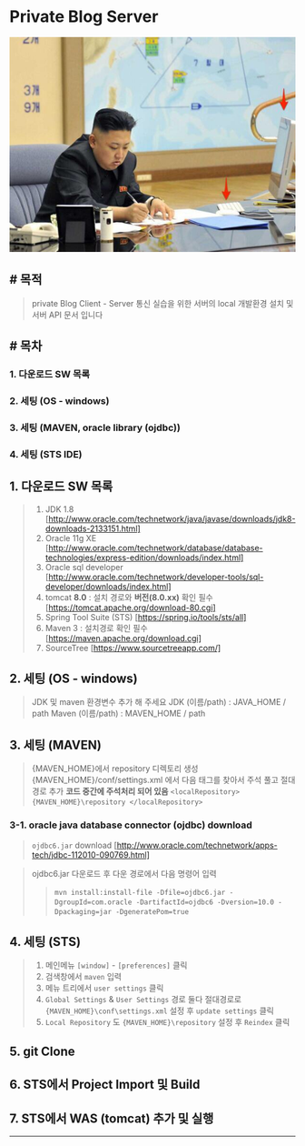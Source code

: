 Private Blog Server
================================
![p..ri...vit....ser...ver...](./src/main/webapp/WEB-INF/img/privateBlogServer.jpg)

## \# 목적
> private Blog Client - Server 통신 실습을 위한
> 서버의 local 개발환경 설치 및 서버 API 문서 입니다

## \# 목차
### 1. 다운로드 SW 목록
### 2. 세팅 (OS - windows)
### 3. 세팅 (MAVEN, oracle library (ojdbc))
### 4. 세팅 (STS IDE)

## 1. 다운로드 SW 목록
> 1. JDK 1.8 [http://www.oracle.com/technetwork/java/javase/downloads/jdk8-downloads-2133151.html]
> 2. Oracle 11g XE [http://www.oracle.com/technetwork/database/database-technologies/express-edition/downloads/index.html]
> 3. Oracle sql developer [http://www.oracle.com/technetwork/developer-tools/sql-developer/downloads/index.html]
> 4. tomcat **8.0** : 설치 경로와 **버전(8.0.xx)** 확인 필수 [https://tomcat.apache.org/download-80.cgi]
> 5. Spring Tool Suite (STS) [https://spring.io/tools/sts/all]
> 6. Maven 3 : 설치경로 확인 필수 [https://maven.apache.org/download.cgi]
> 7. SourceTree [https://www.sourcetreeapp.com/]

## 2. 세팅 (OS - windows)
> JDK 및 maven 환경변수 추가 해 주세요
> JDK (이름/path) : JAVA_HOME / path
> Maven (이름/path) : MAVEN_HOME / path

## 3. 세팅 (MAVEN)
> {MAVEN_HOME}에서 repository 디렉토리 생성
> {MAVEN_HOME}/conf/settings.xml 에서 다음 태그를 찾아서 주석 풀고 절대경로 추가
> **코드 중간에 주석처리 되어 있음**
> `<localRepository>
{MAVEN_HOME}\repository
</localRepository>`

### 3-1. oracle java database connector (ojdbc) download
> `ojdbc6.jar` download [http://www.oracle.com/technetwork/apps-tech/jdbc-112010-090769.html]

> ojdbc6.jar 다운로드 후 다운 경로에서 다음 명령어 입력
>> `mvn install:install-file -Dfile=ojdbc6.jar -DgroupId=com.oracle -DartifactId=ojdbc6 -Dversion=10.0 -Dpackaging=jar -DgeneratePom=true`

## 4. 세팅 (STS)
> 1. 메인메뉴 `[window]` - `[preferences]` 클릭
> 2. 검색창에서 `maven` 입력
> 3. 메뉴 트리에서 `user settings` 클릭
> 4. `Global Settings` & `User Settings` 경로 둘다 절대경로로 `{MAVEN_HOME}\conf\settings.xml` 설정 후 `update settings` 클릭
> 5. `Local Repository` 도 `{MAVEN_HOME}\repository` 설정 후 `Reindex` 클릭

## 5. git Clone
## 6. STS에서 Project Import 및 Build
## 7. STS에서 WAS (tomcat) 추가 및 실행

***
